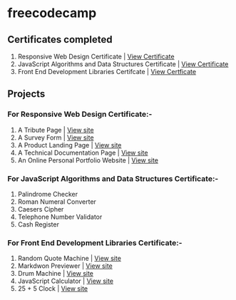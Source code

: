 # freecodecamp
## Certificates completed
1. Responsive Web Design Certificate | [View Certificate](https://www.freecodecamp.org/certification/purnimakumar/responsive-web-design)
2. JavaScript Algorithms and Data Structures Certificate | [View Certificate](https://www.freecodecamp.org/certification/purnimakumar/javascript-algorithms-and-data-structures)
3. Front End Development Libraries Certifcate | [View Certficate](https://www.freecodecamp.org/certification/purnimakumar/front-end-development-libraries)

## Projects
### For Responsive Web Design Certificate:-
1. A Tribute Page | [View site](https://codepen.io/purnimakumar/full/yLXwKjb)
2. A Survey Form | [View site](https://codepen.io/purnimakumar/full/oNwVPpg)
3. A Product Landing Page | [View site](https://codepen.io/purnimakumar/full/VwzPzrr)
4. A Technical Documentation Page | [View site](https://codepen.io/purnimakumar/full/BadpxWO)
5. An Online Personal Portfolio Website | [View site](https://codepen.io/purnimakumar/full/JjyEmYM)
  
### For JavaScript Algorithms and Data Structures Certificate:-
1. Palindrome Checker
2. Roman Numeral Converter
3. Caesers Cipher
4. Telephone Number Validator
5. Cash Register

### For Front End Development Libraries Certificate:-
1. Random Quote Machine | [View site](https://codepen.io/purnimakumar/full/PoKxgPg)
2. Markdwon Previewer | [View site](https://codepen.io/purnimakumar/full/xxLNQPy)
3. Drum Machine | [View site](https://codepen.io/purnimakumar/full/XWeraWV)
4. JavaScript Calculator | [View site](https://codepen.io/purnimakumar/full/gOGpyPK)
5. 25 + 5 Clock | [View site](https://codepen.io/purnimakumar/full/jOGyvNb)
